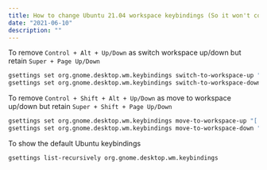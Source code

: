 ```yaml
---
title: How to change Ubuntu 21.04 workspace keybindings (So it won't conflict with VSCode CopyLineUp/Down keybindings)
date: "2021-06-10"
description: ""
---
```


To remove `Control + Alt + Up/Down` as switch workspace up/down but retain `Super + Page Up/Down`
```bash
gsettings set org.gnome.desktop.wm.keybindings switch-to-workspace-up "['<Super>Page_Up']" &&
gsettings set org.gnome.desktop.wm.keybindings switch-to-workspace-down "['<Super>Page_Down']"
```

To remove `Control + Shift + Alt + Up/Down` as move to workspace up/down but retain `Super + Shift + Page Up/Down`
```bash
gsettings set org.gnome.desktop.wm.keybindings move-to-workspace-up "['<Super><Shift>Page_Up']" &&
gsettings set org.gnome.desktop.wm.keybindings move-to-workspace-down "['<Super><Shift>Page_Down']"
```

To show the default Ubuntu keybindings
```bash
gsettings list-recursively org.gnome.desktop.wm.keybindings
```